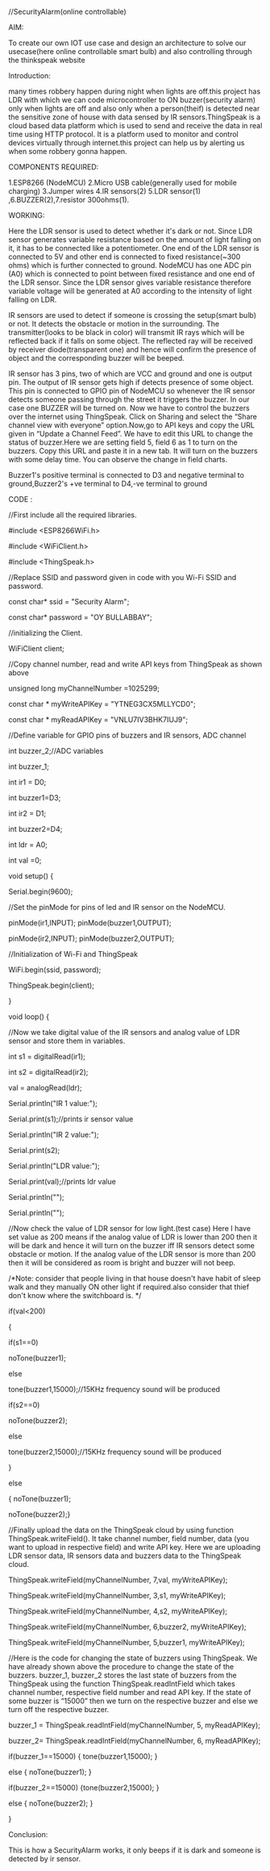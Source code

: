 //SecurityAlarm(online controllable)

AIM:

To create our own IOT use case and design an architecture to solve our usecase(here online controllable smart bulb) and also controlling through the thinkspeak website

Introduction:

many times robbery happen during night when lights are off.this project has LDR with which we can code microcontroller to ON buzzer(security alarm) only when lights are off and also only when a person(theif) is detected near the sensitive zone of house with data sensed by IR sensors.ThingSpeak is a cloud based data platform which is used to send and receive the data in real time using HTTP protocol. It is a platform used to monitor and control devices virtually through internet.this project can help us by alerting us when some robbery gonna happen.



COMPONENTS REQUIRED: 

1.ESP8266 (NodeMCU) 2.Micro USB cable(generally used for mobile charging) 3.Jumper wires 4.IR sensors(2) 5.LDR sensor(1) ,6.BUZZER(2),7.resistor 300ohms(1).

WORKING:

Here the LDR sensor is used to detect whether it's dark or not. Since LDR sensor generates variable resistance based on the amount of light falling on it, it has to be connected like a potentiometer. One end of the LDR sensor is connected to 5V and other end is connected to fixed resistance(~300 ohms) which is further connected to ground. NodeMCU has one ADC pin (A0) which is connected to point between fixed resistance and one end of the LDR sensor. Since the LDR sensor gives variable resistance therefore variable voltage will be generated at A0 according to the intensity of light falling on LDR.

IR sensors are used to detect if someone is crossing the setup(smart bulb) or not. It detects the obstacle or motion in the surrounding. The transmitter(looks to be black in color) will transmit IR rays which will be reflected back if it falls on some object. The reflected ray will be received by receiver diode(transparent one) and hence will confirm the presence of object and the corresponding buzzer will be beeped.

IR sensor has 3 pins, two of which are VCC and ground and one is output pin. The output of IR sensor gets high if detects presence of some object. This pin is connected to GPIO pin of NodeMCU so whenever the IR sensor detects someone passing through the street it triggers the buzzer. In our case one BUZZER will be turned on. Now we have to control the buzzers over the internet using ThingSpeak. Click on Sharing and select the “Share channel view with everyone” option.Now,go to API keys and copy the URL given in “Update a Channel Feed”. We have to edit this URL to change the status of buzzer.Here we are setting field 5, field 6  as 1 to turn on the buzzers. Copy this URL and paste it in a new tab. It will turn on the buzzers with some delay time. You can observe the change in field charts.

Buzzer1's positive terminal is connected to D3 and negative terminal to ground,Buzzer2's +ve terminal to D4,-ve terminal to ground 

CODE :

//First include all the required libraries.

#include <ESP8266WiFi.h>

#include <WiFiClient.h>

#include <ThingSpeak.h>

//Replace SSID and password given in code with you Wi-Fi SSID and password.

const char* ssid = "Security Alarm"; 

const char* password = "OY BULLABBAY";

//initializing the Client.

WiFiClient client;

//Copy channel number, read and write API keys from ThingSpeak as shown above

unsigned long myChannelNumber =1025299;

const char * myWriteAPIKey = "YTNEG3CX5MLLYCD0"; 

const char * myReadAPIKey = "VNLU7IV3BHK7IUJ9";

//Define variable for GPIO pins of buzzers and IR sensors, ADC channel

int buzzer_2;//ADC variables

int buzzer_1;

int ir1 = D0;

int buzzer1=D3;

int ir2 = D1; 

int buzzer2=D4;

int ldr = A0;

int val =0;

void setup() { 

Serial.begin(9600);

//Set the pinMode for pins of led and IR sensor on the NodeMCU.

pinMode(ir1,INPUT); pinMode(buzzer1,OUTPUT);

pinMode(ir2,INPUT); pinMode(buzzer2,OUTPUT);

//Initialization of Wi-Fi and ThingSpeak 

WiFi.begin(ssid, password);

ThingSpeak.begin(client); 

}

void loop() {

//Now we take digital value of the IR sensors and analog value of LDR sensor and store them in variables. 

int s1 = digitalRead(ir1); 

int s2 = digitalRead(ir2); 

val = analogRead(ldr);

Serial.println("IR 1 value:");

Serial.print(s1);//prints ir sensor value

Serial.println("IR 2 value:");

Serial.print(s2);

Serial.println("LDR value:");

Serial.print(val);//prints ldr value

Serial.println("");

Serial.println("");

//Now check the value of LDR sensor for low light.(test case) Here I have set value as 200 means if the analog value of LDR is lower than 200 then it will be dark and hence it will turn on the buzzer iff IR sensors detect some obstacle or motion. If the analog value of the LDR sensor is more than 200 then it will be considered as room is bright and buzzer will not beep.

/*Note: consider that people living in that house doesn't have habit of sleep walk and they manually ON other light if required.also consider that thief don't know where the switchboard is. */

if(val<200)

{ 

if(s1==0)

noTone(buzzer1);

else 

tone(buzzer1,15000);//15KHz frequency sound will be produced

if(s2==0)  

noTone(buzzer2);

else 

tone(buzzer2,15000);//15KHz frequency sound will be produced

} 

else 

{ noTone(buzzer1);

noTone(buzzer2);}

//Finally upload the data on the ThingSpeak cloud by using function ThingSpeak.writeField(). It take channel number, field number, data (you want to upload in respective field) and write API key. Here we are uploading LDR sensor data, IR sensors data and buzzers data to the ThingSpeak cloud. 

ThingSpeak.writeField(myChannelNumber, 7,val, myWriteAPIKey);

ThingSpeak.writeField(myChannelNumber, 3,s1, myWriteAPIKey);

ThingSpeak.writeField(myChannelNumber, 4,s2, myWriteAPIKey); 

ThingSpeak.writeField(myChannelNumber, 6,buzzer2, myWriteAPIKey);

ThingSpeak.writeField(myChannelNumber, 5,buzzer1, myWriteAPIKey);

//Here is the code for changing the state of buzzers using ThingSpeak. We have already shown above the procedure to change the state of the buzzers. buzzer_1, buzzer_2 stores the last state of buzzers from the ThingSpeak using the function ThingSpeak.readIntField which takes channel number, respective field number and read API key. If the state of some buzzer is “15000” then we turn on the respective buzzer and else we turn off the respective buzzer.

buzzer_1 = ThingSpeak.readIntField(myChannelNumber, 5, myReadAPIKey);

buzzer_2= ThingSpeak.readIntField(myChannelNumber, 6, myReadAPIKey);

if(buzzer_1==15000) { tone(buzzer1,15000); }

else { noTone(buzzer1); }

if(buzzer_2==15000) {tone(buzzer2,15000); }

else { noTone(buzzer2); }

}

Conclusion:

This is how a SecurityAlarm works, it only beeps if it is dark and someone is detected by ir sensor.
